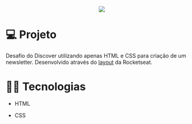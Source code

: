 <p align="center">
  <img src="https://user-images.githubusercontent.com/29473781/181839705-47ee540b-f4e7-447c-9d6e-acbb5032a066.png" />
</p>

# :computer: Projeto
Desafio do Discover utilizando apenas HTML e CSS para criação de um newsletter. Desenvolvido através do [layout](https://www.figma.com/file/Gl5SnPAu7wd6fc44GMq01L/DD-%2F-RocketNews-(Copy)?node-id=3%3A2) da Rocketseat.


# :technologist: Tecnologias
 
- HTML

- CSS